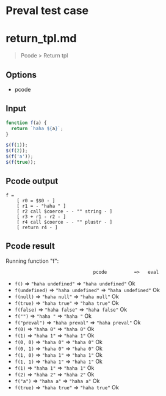 # Preval test case

# return_tpl.md

> Pcode > Return tpl

## Options

- pcode

## Input

`````js filename=intro
function f(a) {
  return `haha ${a}`;
}

$(f(1));
$(f(2));
$(f('a'));
$(f(true));
`````


## Pcode output


`````fileintro
f =
    [ r0 = $$0 - ]
    [ r1 = - "haha " ]
    [ r2 call $coerce - - "" string - ]
    [ r3 + r1 - r2 - ]
    [ r4 call $coerce - - "" plustr - ]
    [ return r4 - ]
`````




## Pcode result


Running function "f":

                                    pcode          =>   eval
 - `f()`                       => `"haha undefined"` => `"haha undefined"`  Ok
 - `f(undefined)`              => `"haha undefined"` => `"haha undefined"`  Ok
 - `f(null)`                   => `"haha null"`    => `"haha null"`     Ok
 - `f(true)`                   => `"haha true"`    => `"haha true"`     Ok
 - `f(false)`                  => `"haha false"`   => `"haha false"`    Ok
 - `f("")`                     => `"haha "`        => `"haha "`         Ok
 - `f("preval")`               => `"haha preval"`  => `"haha preval"`   Ok
 - `f(0)`                      => `"haha 0"`       => `"haha 0"`        Ok
 - `f(1)`                      => `"haha 1"`       => `"haha 1"`        Ok
 - `f(0, 0)`                   => `"haha 0"`       => `"haha 0"`        Ok
 - `f(0, 1)`                   => `"haha 0"`       => `"haha 0"`        Ok
 - `f(1, 0)`                   => `"haha 1"`       => `"haha 1"`        Ok
 - `f(1, 1)`                   => `"haha 1"`       => `"haha 1"`        Ok
 - `f(1)`                      => `"haha 1"`       => `"haha 1"`        Ok
 - `f(2)`                      => `"haha 2"`       => `"haha 2"`        Ok
 - `f("a")`                    => `"haha a"`       => `"haha a"`        Ok
 - `f(true)`                   => `"haha true"`    => `"haha true"`     Ok